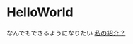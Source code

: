 # HelloWorld
なんでもできるようになりたい
[私の紹介？](https://smisann.net/)
<!--
[![Top Langs](https://github-readme-stats.vercel.app/api/top-langs/?username=SmiSANN&layout=compact)](https://github.com/anuraghazra/github-readme-stats)


<!--
**SmiSANN/SmiSANN** is a ✨ _special_ ✨ repository because its `README.md` (this file) appears on your GitHub profile.

Here are some ideas to get you started:

- 🔭 I’m currently working on ...
- 🌱 I’m currently learning ...
- 👯 I’m looking to collaborate on ...
- 🤔 I’m looking for help with ...
- 💬 Ask me about ...
- 📫 How to reach me: ...
- 😄 Pronouns: ...
- ⚡ Fun fact: ...
-->
